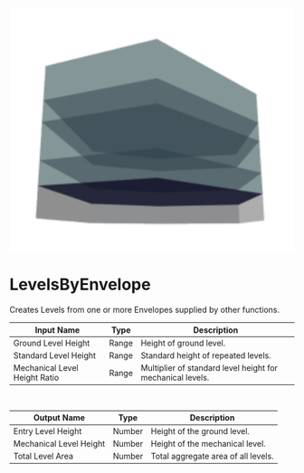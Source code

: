 <img src="preview.png" width="512">
            
# LevelsByEnvelope

Creates Levels from one or more Envelopes supplied by other functions.

|Input Name|Type|Description|
|---|---|---|
|Ground Level Height|Range|Height of ground level.|
|Standard Level Height|Range|Standard height of repeated levels.|
|Mechanical Level Height Ratio|Range|Multiplier of standard level height for mechanical levels.|


<br>

|Output Name|Type|Description|
|---|---|---|
|Entry Level Height|Number|Height of the ground level.|
|Mechanical Level Height|Number|Height of the mechanical level.|
|Total Level Area|Number|Total aggregate area of all levels.|


